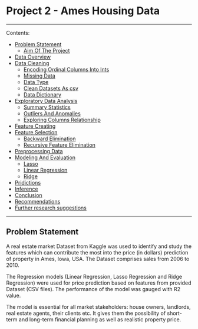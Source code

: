 # Project 2 - Ames Housing Data
___________________________

Contents:
 - [Problem Statement](#Problem-Statement)
     - [Aim Of The Project](#Aim-Of-The-Project)
 - [Data Overview](#Data-Overview)
 - [Data Cleaning](#Data-Cleaning)
     - [Encoding Ordinal Columns Into Ints](#Encoding-Ordinal-Columns-Into-Ints)
     - [Missing Data](#Missing-Data)
     - [Data Type](#Data-Type)
     - [Clean Datasets As csv](#Clean-Datasets-As-csv)
     - [Data Dictionary](#Data-Dictionary)
 - [Exploratory Data Analysis](#Exploratory-Data-Analysis)
     - [Summary Statistics](#Summary-Statistics-Of-Train-Dataset)
     - [Outliers And Anomalies](#Outliers-And-Anomalies)
     - [Exploring Columns Relationship](#Exploring-Columns-Relationship)
 - [Feature Creating](#Feature-Creating)
 - [Feature Selection](#Feature-Selection)
     - [Backward Elimination](#Backward-Elimination)
     - [Recursive Feature Elimination](#Recursive-Feature-Elimination)
 - [Preprocessing Data](#Preprocessing-Data)
 - [Modeling And Evaluation](#Modeling-And-Evaluation)
     - [Lasso](#Lasso)
     - [Linear Regression](#Linear-Regression)
     - [Ridge](#Ridge)
 - [Pridictions](#Pridictions)
 - [Inference](#Inference)
 - [Conclusion](#Conclusion)
 - [Recommendations](#Recommendations)
 - [Further research suggestions](#Further-research-suggestions)
 
 ___________________________________
 
 
 ## Problem Statement
 
 A real estate market Dataset from Kaggle was used to identify and study the features which can contribute the most into the price (in dollars) prediction of property in Ames, Iowa, USA. The Dataset comprises sales from 2006 to 2010.

The Regression models (Linear Regression, Lasso Regression and Ridge Regression) were used for price prediction based on features from provided Dataset (CSV files). The performance of the model was gauged with R2 value.

The model is essential for all market stakeholders: house owners, landlords, real estate agents, their clients etc. It gives them the possibility of short-term and long-term financial planning as well as realistic property price.
